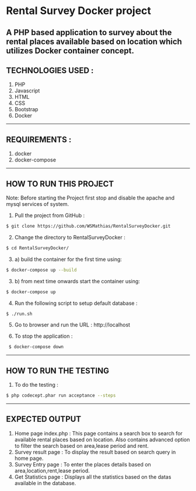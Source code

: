 # Rental Survey Docker project
A PHP based application to survey about the rental places available based on location which utilizes Docker container concept.
---
TECHNOLOGIES USED :
---
1. PHP 
2. Javascript
3. HTML
4. CSS
5. Bootstrap
6. Docker

--- 
REQUIREMENTS : 
---

1. docker
2. docker-compose

---
HOW TO RUN THIS PROJECT 
---
Note: Before starting the Project first stop and disable the apache and mysql services of system.

1. Pull the project from GitHub :
```bash
$ git clone https://github.com/WSMathias/RentalSurveyDocker.git
```
2. Change the directory to RentalSurveyDocker :
```bash
$ cd RentalSurveyDocker/
```
3. a) build the container for the first time using:
```bash
$ docker-compose up --build
```
3. b) from next time onwards start the container using:
```bash
$ docker-compose up 
```
4. Run the following script to setup default database :
```bash
$ ./run.sh
```
5. Go to browser and run the URL : http://localhost

6. To stop the application :
```bash
 $ docker-compose down
 ```
---
HOW TO RUN THE TESTING
---
1. To do the testing :
```bash
$ php codecept.phar run acceptance --steps
```
---
EXPECTED OUTPUT
---

1. Home page index.php :
	This page contains a search box to search for available rental places based on location.
	Also contains advanced option to filter the search based on area,lease period and rent.	
2. Survey result page :
	To display the result based on search query in home page.
3. Survey Entry page :
	To enter the places details based on area,location,rent,lease period.
4. Get Statistics page :
	Displays all the statistics based on the datas available in the database.

